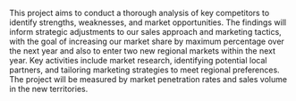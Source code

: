 This project aims to conduct a thorough analysis of key competitors to identify strengths, weaknesses, and market opportunities. The findings will inform strategic adjustments to our sales approach and marketing tactics, with the goal of increasing our market share by maximum percentage over the next year and also to enter two new regional markets within the next year. Key activities include market research, identifying potential local partners, and tailoring marketing strategies to meet regional preferences. The project will be measured by market penetration rates and sales volume in the new territories.

